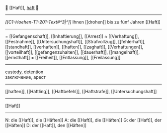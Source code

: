 👮 [[Haft]], [haft](https://youglish.com/pronounce/Haft/german) 🔴

---
*[[C1-Hoehen-T1-201-Text#^3|^]]* Ihnen [[drohen]] bis zu fünf Jahren [[Haft]]

---
= [[Gefangenschaft]], [[Inhaftierung]], [[Arrest]]
≈ [[Verhaftung]], [[Festnahme]], [[Untersuchungshaft]], [[Strafvollzug]], [[fehlerhaft]], [[standhaft]], [[verhaften]], [[haften]], [[zaghaft]], [[Verhaftungen]], [[vorteilhaft]], [[gefangenzuhalten]], [[dauerhaft]], [[mangelhaft]], [[ernsthaft]]
≠ [[Freiheit]], [[Entlassung]], [[Freilassung]]

---
custody, detention  
заключение, арест

---
[[haften]], [[Häftling]], [[Haftbefehl]], [[Haftstrafe]], [[Untersuchungshaft]]

---
[[Haft]]


---
N: die [[Haft]], die [[Häften]]
A: die [[Haft]], die [[Häften]]
G: der [[Haft]], der [[Häften]]
D: der [[Haft]], den [[Häften]]
